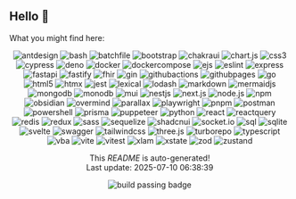 <h2>Hello <span>&#128075;</span></h2>

<p>What you might find here:</p>

<p align="center">

  <img alt="antdesign" src="https://img.shields.io/badge/antdesign-informational?style=for-the-badge&logo=antdesign&logoColor=white"/>

  <img alt="bash" src="https://img.shields.io/badge/bash-informational?style=for-the-badge&logo=bash&logoColor=white"/>

  <img alt="batchfile" src="https://img.shields.io/badge/batchfile-informational?style=for-the-badge&logo=batchfile&logoColor=white"/>

  <img alt="bootstrap" src="https://img.shields.io/badge/bootstrap-informational?style=for-the-badge&logo=bootstrap&logoColor=white"/>

  <img alt="chakraui" src="https://img.shields.io/badge/chakraui-informational?style=for-the-badge&logo=chakraui&logoColor=white"/>

  <img alt="chart.js" src="https://img.shields.io/badge/chart.js-informational?style=for-the-badge&logo=chart.js&logoColor=white"/>

  <img alt="css3" src="https://img.shields.io/badge/css3-informational?style=for-the-badge&logo=css3&logoColor=white"/>

  <img alt="cypress" src="https://img.shields.io/badge/cypress-informational?style=for-the-badge&logo=cypress&logoColor=white"/>

  <img alt="deno" src="https://img.shields.io/badge/deno-informational?style=for-the-badge&logo=deno&logoColor=white"/>

  <img alt="docker" src="https://img.shields.io/badge/docker-informational?style=for-the-badge&logo=docker&logoColor=white"/>

  <img alt="dockercompose" src="https://img.shields.io/badge/dockercompose-informational?style=for-the-badge&logo=dockercompose&logoColor=white"/>

  <img alt="ejs" src="https://img.shields.io/badge/ejs-informational?style=for-the-badge&logo=ejs&logoColor=white"/>

  <img alt="eslint" src="https://img.shields.io/badge/eslint-informational?style=for-the-badge&logo=eslint&logoColor=white"/>

  <img alt="express" src="https://img.shields.io/badge/express-informational?style=for-the-badge&logo=express&logoColor=white"/>

  <img alt="fastapi" src="https://img.shields.io/badge/fastapi-informational?style=for-the-badge&logo=fastapi&logoColor=white"/>

  <img alt="fastify" src="https://img.shields.io/badge/fastify-informational?style=for-the-badge&logo=fastify&logoColor=white"/>

  <img alt="fhir" src="https://img.shields.io/badge/fhir-informational?style=for-the-badge&logo=fhir&logoColor=white"/>

  <img alt="gin" src="https://img.shields.io/badge/gin-informational?style=for-the-badge&logo=gin&logoColor=white"/>

  <img alt="githubactions" src="https://img.shields.io/badge/githubactions-informational?style=for-the-badge&logo=githubactions&logoColor=white"/>

  <img alt="githubpages" src="https://img.shields.io/badge/githubpages-informational?style=for-the-badge&logo=githubpages&logoColor=white"/>

  <img alt="go" src="https://img.shields.io/badge/go-informational?style=for-the-badge&logo=go&logoColor=white"/>

  <img alt="html5" src="https://img.shields.io/badge/html5-informational?style=for-the-badge&logo=html5&logoColor=white"/>

  <img alt="htmx" src="https://img.shields.io/badge/htmx-informational?style=for-the-badge&logo=htmx&logoColor=white"/>

  <img alt="jest" src="https://img.shields.io/badge/jest-informational?style=for-the-badge&logo=jest&logoColor=white"/>

  <img alt="lexical" src="https://img.shields.io/badge/lexical-informational?style=for-the-badge&logo=lexical&logoColor=white"/>

  <img alt="lodash" src="https://img.shields.io/badge/lodash-informational?style=for-the-badge&logo=lodash&logoColor=white"/>

  <img alt="markdown" src="https://img.shields.io/badge/markdown-informational?style=for-the-badge&logo=markdown&logoColor=white"/>

  <img alt="mermaidjs" src="https://img.shields.io/badge/mermaidjs-informational?style=for-the-badge&logo=mermaidjs&logoColor=white"/>

  <img alt="mongodb" src="https://img.shields.io/badge/mongodb-informational?style=for-the-badge&logo=mongodb&logoColor=white"/>

  <img alt="monodb" src="https://img.shields.io/badge/monodb-informational?style=for-the-badge&logo=monodb&logoColor=white"/>

  <img alt="mui" src="https://img.shields.io/badge/mui-informational?style=for-the-badge&logo=mui&logoColor=white"/>

  <img alt="nestjs" src="https://img.shields.io/badge/nestjs-informational?style=for-the-badge&logo=nestjs&logoColor=white"/>

  <img alt="next.js" src="https://img.shields.io/badge/next.js-informational?style=for-the-badge&logo=next.js&logoColor=white"/>

  <img alt="node.js" src="https://img.shields.io/badge/node.js-informational?style=for-the-badge&logo=node.js&logoColor=white"/>

  <img alt="npm" src="https://img.shields.io/badge/npm-informational?style=for-the-badge&logo=npm&logoColor=white"/>

  <img alt="obsidian" src="https://img.shields.io/badge/obsidian-informational?style=for-the-badge&logo=obsidian&logoColor=white"/>

  <img alt="overmind" src="https://img.shields.io/badge/overmind-informational?style=for-the-badge&logo=overmind&logoColor=white"/>

  <img alt="parallax" src="https://img.shields.io/badge/parallax-informational?style=for-the-badge&logo=parallax&logoColor=white"/>

  <img alt="playwright" src="https://img.shields.io/badge/playwright-informational?style=for-the-badge&logo=playwright&logoColor=white"/>

  <img alt="pnpm" src="https://img.shields.io/badge/pnpm-informational?style=for-the-badge&logo=pnpm&logoColor=white"/>

  <img alt="postman" src="https://img.shields.io/badge/postman-informational?style=for-the-badge&logo=postman&logoColor=white"/>

  <img alt="powershell" src="https://img.shields.io/badge/powershell-informational?style=for-the-badge&logo=powershell&logoColor=white"/>

  <img alt="prisma" src="https://img.shields.io/badge/prisma-informational?style=for-the-badge&logo=prisma&logoColor=white"/>

  <img alt="puppeteer" src="https://img.shields.io/badge/puppeteer-informational?style=for-the-badge&logo=puppeteer&logoColor=white"/>

  <img alt="python" src="https://img.shields.io/badge/python-informational?style=for-the-badge&logo=python&logoColor=white"/>

  <img alt="react" src="https://img.shields.io/badge/react-informational?style=for-the-badge&logo=react&logoColor=white"/>

  <img alt="reactquery" src="https://img.shields.io/badge/reactquery-informational?style=for-the-badge&logo=reactquery&logoColor=white"/>

  <img alt="redis" src="https://img.shields.io/badge/redis-informational?style=for-the-badge&logo=redis&logoColor=white"/>

  <img alt="redux" src="https://img.shields.io/badge/redux-informational?style=for-the-badge&logo=redux&logoColor=white"/>

  <img alt="sass" src="https://img.shields.io/badge/sass-informational?style=for-the-badge&logo=sass&logoColor=white"/>

  <img alt="sequelize" src="https://img.shields.io/badge/sequelize-informational?style=for-the-badge&logo=sequelize&logoColor=white"/>

  <img alt="shadcnui" src="https://img.shields.io/badge/shadcnui-informational?style=for-the-badge&logo=shadcnui&logoColor=white"/>

  <img alt="socket.io" src="https://img.shields.io/badge/socket.io-informational?style=for-the-badge&logo=socket.io&logoColor=white"/>

  <img alt="sql" src="https://img.shields.io/badge/sql-informational?style=for-the-badge&logo=sql&logoColor=white"/>

  <img alt="sqlite" src="https://img.shields.io/badge/sqlite-informational?style=for-the-badge&logo=sqlite&logoColor=white"/>

  <img alt="svelte" src="https://img.shields.io/badge/svelte-informational?style=for-the-badge&logo=svelte&logoColor=white"/>

  <img alt="swagger" src="https://img.shields.io/badge/swagger-informational?style=for-the-badge&logo=swagger&logoColor=white"/>

  <img alt="tailwindcss" src="https://img.shields.io/badge/tailwindcss-informational?style=for-the-badge&logo=tailwindcss&logoColor=white"/>

  <img alt="three.js" src="https://img.shields.io/badge/three.js-informational?style=for-the-badge&logo=three.js&logoColor=white"/>

  <img alt="turborepo" src="https://img.shields.io/badge/turborepo-informational?style=for-the-badge&logo=turborepo&logoColor=white"/>

  <img alt="typescript" src="https://img.shields.io/badge/typescript-informational?style=for-the-badge&logo=typescript&logoColor=white"/>

  <img alt="vba" src="https://img.shields.io/badge/vba-informational?style=for-the-badge&logo=vba&logoColor=white"/>

  <img alt="vite" src="https://img.shields.io/badge/vite-informational?style=for-the-badge&logo=vite&logoColor=white"/>

  <img alt="vitest" src="https://img.shields.io/badge/vitest-informational?style=for-the-badge&logo=vitest&logoColor=white"/>

  <img alt="xlam" src="https://img.shields.io/badge/xlam-informational?style=for-the-badge&logo=xlam&logoColor=white"/>

  <img alt="xstate" src="https://img.shields.io/badge/xstate-informational?style=for-the-badge&logo=xstate&logoColor=white"/>

  <img alt="zod" src="https://img.shields.io/badge/zod-informational?style=for-the-badge&logo=zod&logoColor=white"/>

  <img alt="zustand" src="https://img.shields.io/badge/zustand-informational?style=for-the-badge&logo=zustand&logoColor=white"/>

</p>

<p align="center">This <i>README</i> is auto-generated!<br>Last update: 2025-07-10 06:38:39</p>
<p align="center"><img alt="build passing badge" src="https://github.com/willemverbuyst/willemverbuyst/actions/workflows/update_topics.yml/badge.svg" /></p>